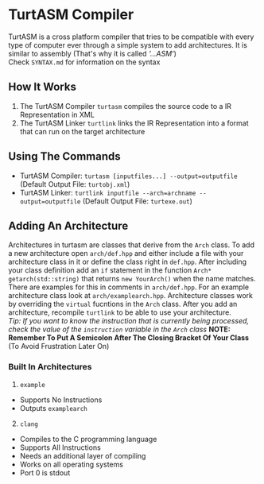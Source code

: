 # TurtASM Compiler
TurtASM is a cross platform compiler that tries to be compatible with every type of computer ever through a simple system to add architectures. It is similar to assembly (That's why it is called *'...ASM'*)  
Check `SYNTAX.md` for information on the syntax

## How It Works
1. The TurtASM Compiler `turtasm` compiles the source code to a IR Representation in XML
2. The TurtASM Linker `turtlink` links the IR Representation into a format that can run on the target architecture

## Using The Commands
* TurtASM Compiler: `turtasm [inputfiles...] --output=outputfile` (Default Output File: `turtobj.xml`)
* TurtASM Linker: `turtlink inputfile --arch=archname --output=outputfile` (Default Output File: `turtexe.out`)

## Adding An Architecture
Architectures in turtasm are classes that derive from the `Arch` class. To add a new architecture open `arch/def.hpp` and either include a file with your architecture class in it or define the class right in `def.hpp`. After including your class definition add an `if` statement in the function `Arch* getarch(std::string)` that returns `new YourArch()` when the name matches. There are examples for this in comments in `arch/def.hpp`. For an example architecture class look at `arch/examplearch.hpp`. Architecture classes work by overriding the `virtual` fucntions in the `Arch` class. After you add an architecture, recompile `turtlink` to be able to use your architecture.  
*Tip: If you want to know the instruction that is currently being processed, check the value of the `instruction` variable in the `Arch` class* 
**NOTE: Remember To Put A Semicolon After The Closing Bracket Of Your Class** (To Avoid Frustration Later On)

### Built In Architectures
1. `example`
  * Supports No Instructions
  * Outputs `examplearch`
2. `clang`
  * Compiles to the C programming language
  * Supports All Instructions
  * Needs an additional layer of compiling
  * Works on all operating systems
  * Port 0 is stdout
